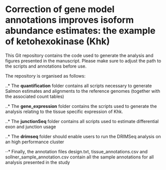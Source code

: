 # Correction of gene model annotations improves isoform abundance estimates: the example of ketohexokinase (Khk)

This Git repository contains the code used to generate the analysis and figures presented 
in the manuscript. Please make sure to adjust the path to the scripts and annotations before use.

The repository is organised as follows:

..* The **quantification** folder contains all scripts necessary to generate Salmon estimates and alignments
to the reference genomes (together with the associated count tables)

..* The **gene_expression** folder contains the scripts used to generate the analysis relating to the tissue
specific expression of Khk.

..* The **junctionSeq** folder contains all scripts used to estimate differential exon and junction usage

..* The **drimseq** folder should enable users to run the DRIMSeq analysis on an high performance cluster

⋅⋅* Finally, the annotation files design.txt, tissue_annotations.csv and sollner_sample_annotation.csv
contain all the sample annotations for all analysis presented in the study
